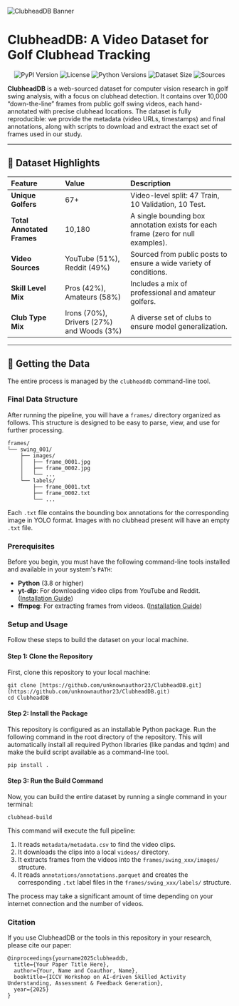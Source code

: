 ![ClubheadDB Banner](ClubheadDB/banner.gif)

# ClubheadDB: A Video Dataset for Golf Clubhead Tracking

<div align="center">

<!-- These badges will work once you publish to PyPI -->
![PyPI Version](https://img.shields.io/pypi/v/clubheaddb)
![License](https://img.shields.io/pypi/l/clubheaddb)
![Python Versions](https://img.shields.io/pypi/pyversions/clubheaddb)
![Dataset Size](https://img.shields.io/badge/Frames-10.000+-blue)
![Sources](https://img.shields.io/badge/sources-YouTube_|_Reddit-red)

</div>

**ClubheadDB** is a web-sourced dataset for computer vision research in golf swing analysis, with a focus on clubhead detection. It contains over 10,000 “down-the-line” frames from public golf swing videos, each hand-annotated with precise clubhead locations. The dataset is fully reproducible: we provide the metadata (video URLs, timestamps) and final annotations, along with scripts to download and extract the exact set of frames used in our study.

-----

## 🌟 Dataset Highlights

| Feature                | Value                      | Description                                                              |
| :--------------------- | :------------------------- | :----------------------------------------------------------------------- |
| **Unique Golfers** | 67+                        | Video-level split: 47 Train, 10 Validation, 10 Test.                     |
| **Total Annotated Frames** | 10,180                     | A single bounding box annotation exists for each frame (zero for null examples).          |
| **Video Sources** | YouTube (51%), Reddit (49%) | Sourced from public posts to ensure a wide variety of conditions.        |
| **Skill Level Mix** | Pros (42%), Amateurs (58%) | Includes a mix of professional and amateur golfers.                      |
| **Club Type Mix** | Irons (70%), Drivers (27%) and Woods (3%) | A diverse set of clubs to ensure model generalization.                   |

-----

## 🚀 Getting the Data

The entire process is managed by the `clubheaddb` command-line tool.

### Final Data Structure

After running the pipeline, you will have a `frames/` directory organized as follows. This structure is designed to be easy to parse, view, and use for further processing.
```plaintext
frames/
└── swing_001/
    ├── images/
    │   ├── frame_0001.jpg
    │   ├── frame_0002.jpg
    │   └── ...
    └── labels/
        ├── frame_0001.txt
        ├── frame_0002.txt
        └── ...
```
Each `.txt` file contains the bounding box annotations for the corresponding image in YOLO format. Images with no clubhead present will have an empty `.txt` file.

### Prerequisites

Before you begin, you must have the following command-line tools installed and available in your system's `PATH`:
-   **Python** (3.8 or higher)
-   **yt-dlp**: For downloading video clips from YouTube and Reddit. ([Installation Guide](https://github.com/yt-dlp/yt-dlp#installation))
-   **ffmpeg**: For extracting frames from videos. ([Installation Guide](https://ffmpeg.org/download.html))

### Setup and Usage

Follow these steps to build the dataset on your local machine.

#### Step 1: Clone the Repository
First, clone this repository to your local machine:

```plaintext
git clone [https://github.com/unknownauthor23/ClubheadDB.git](https://github.com/unknownauthor23/ClubheadDB.git) 
cd ClubheadDB
```

#### Step 2: Install the Package
This repository is configured as an installable Python package. Run the following command in the root directory of the repository. This will automatically install all required Python libraries (like pandas and tqdm) and make the build script available as a command-line tool.

```plaintext
pip install .
```

#### Step 3: Run the Build Command

Now, you can build the entire dataset by running a single command in your terminal:
```plaintext
clubhead-build
```
This command will execute the full pipeline:

1.  It reads `metadata/metadata.csv` to find the video clips.
2.  It downloads the clips into a local `videos/` directory.
3.  It extracts frames from the videos into the `frames/swing_xxx/images/` structure.
4.  It reads `annotations/annotations.parquet` and creates the corresponding `.txt` label files in the `frames/swing_xxx/labels/` structure.

The process may take a significant amount of time depending on your internet connection and the number of videos.

### Citation

If you use ClubheadDB or the tools in this repository in your research, please cite our paper:

```plaintext 
@inproceedings{yourname2025clubheaddb,
  title={Your Paper Title Here},
  author={Your, Name and Coauthor, Name},
  booktitle={ICCV Workshop on AI-driven Skilled Activity Understanding, Assessment & Feedback Generation},
  year={2025}
}
```

